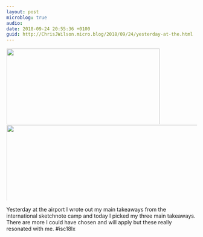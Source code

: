 ```yaml
---
layout: post
microblog: true
audio: 
date: 2018-09-24 20:55:36 +0100
guid: http://ChrisJWilson.micro.blog/2018/09/24/yesterday-at-the.html
---
```



<a href="http://chrisjwilson.me/uploads/2018/5bbb990611.jpg"><img src="http://chrisjwilson.me/uploads/2018/5bbb990611.jpg" width="600" height="405" style="display: inline-block; max-height: 200px; width: auto; padding: 1px;" class="sunlit_image" /></a><a href="http://chrisjwilson.me/uploads/2018/30a43a0d7b.jpg"><img src="http://chrisjwilson.me/uploads/2018/30a43a0d7b.jpg" width="449" height="600" style="display: inline-block; max-height: 200px; width: auto; padding: 1px;" class="sunlit_image" /></a>

Yesterday at the airport I wrote out my main takeaways from the international sketchnote camp and today I picked my three main takeaways. There are more I could have chosen and will apply but these really resonated with me. #isc18lx 

